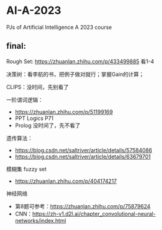 # AI-A-2023
PJs of Artificial Intelligence A 2023 course

## final:
Rough Set: https://zhuanlan.zhihu.com/p/433499885
看1-4

决策树：看李航的书，把例子做对就行；掌握Gain的计算；

CLIPS：没时间，先别看了

一阶谓词逻辑：
- https://zhuanlan.zhihu.com/p/51199169
- PPT Logics P71
- Prolog 没时间了，先不看了

遗传算法：
- https://blog.csdn.net/saltriver/article/details/57584086
- https://blog.csdn.net/saltriver/article/details/63679701

模糊集 fuzzy set
- https://zhuanlan.zhihu.com/p/404174217

神经网络
- 第8题可参考：https://zhuanlan.zhihu.com/p/75879624
- CNN：https://zh-v1.d2l.ai/chapter_convolutional-neural-networks/index.html